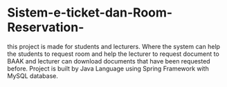 # Sistem-e-ticket-dan-Room-Reservation-
this project is made for students and lecturers. Where the system can help the students to request room and help the lecturer to request document to BAAK and lecturer can download documents that have been requested before. Project is built by Java Language using Spring Framework with   MySQL database.
